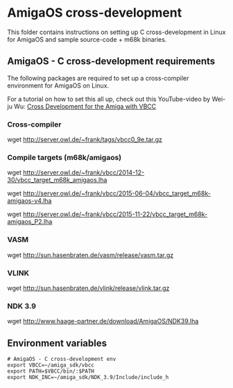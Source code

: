 # AmigaOS cross-development

This folder contains instructions on setting up C cross-development in Linux for AmigaOS and sample source-code + m68k binaries.

## AmigaOS - C cross-development requirements

The following packages are required to set up a cross-compiler environment for AmigaOS on Linux.

For a tutorial on how to set this all up, check out this YouTube-video by Wei-ju Wu:
[Cross Development for the Amiga with VBCC](https://www.youtube.com/watch?v=vFV0oEyY92I&ab_channel=Wei-juWu)

### Cross-compiler
wget http://server.owl.de/~frank/tags/vbcc0_9e.tar.gz

### Compile targets (m68k/amigaos)
wget http://server.owl.de/~frank/vbcc/2014-12-30/vbcc_target_m68k_amigaos.lha

wget http://server.owl.de/~frank/vbcc/2015-06-04/vbcc_target_m68k-amigaos-v4.lha

wget http://server.owl.de/~frank/vbcc/2015-11-22/vbcc_target_m68k-amigaos_P2.lha

### VASM
wget http://sun.hasenbraten.de/vasm/release/vasm.tar.gz

### VLINK
wget http://sun.hasenbraten.de/vlink/release/vlink.tar.gz

### NDK 3.9
wget http://www.haage-partner.de/download/AmigaOS/NDK39.lha

## Environment variables

```
# AmigaOS - C cross-development env
export VBCC=~/amiga_sdk/vbcc
export PATH=$VBCC/bin/:$PATH
export NDK_INC=~/amiga_sdk/NDK_3.9/Include/include_h
```
